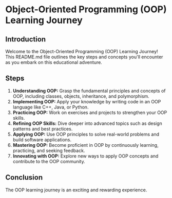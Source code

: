 # Object-Oriented Programming (OOP) Learning Journey

## Introduction
Welcome to the Object-Oriented Programming (OOP) Learning Journey! This README.md file outlines the key steps and concepts you'll encounter as you embark on this educational adventure.

## Steps
1. **Understanding OOP:** Grasp the fundamental principles and concepts of OOP, including classes, objects, inheritance, and polymorphism.
2. **Implementing OOP:** Apply your knowledge by writing code in an OOP language like C++, Java, or Python.
3. **Practicing OOP:** Work on exercises and projects to strengthen your OOP skills.
4. **Refining OOP Skills:** Dive deeper into advanced topics such as design patterns and best practices.
5. **Applying OOP:** Use OOP principles to solve real-world problems and build software applications.
6. **Mastering OOP:** Become proficient in OOP by continuously learning, practicing, and seeking feedback.
7. **Innovating with OOP:** Explore new ways to apply OOP concepts and contribute to the OOP community.

## Conclusion
The OOP learning journey is an exciting and rewarding experience. 
